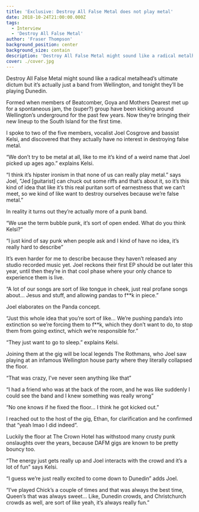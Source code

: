 ```yaml
---
title: 'Exclusive: Destroy All False Metal does not play metal'
date: 2018-10-24T21:00:00.000Z
tags:
  - Interview
  - 'Destroy All False Metal'
author: 'Fraser Thompson'
background_position: center
background_size: contain
description: 'Destroy All False Metal might sound like a radical metalhead’s ultimate dictum but it’s actually just a band from Wellington, and tonight they’ll be playing Dunedin.'
cover: ./cover.jpg
---
```


Destroy All False Metal might sound like a radical metalhead’s ultimate dictum but it’s actually just a band from Wellington, and tonight they’ll be playing Dunedin.

Formed when members of Beatcomber, Goya and Mothers Dearest met up for a spontaneous jam, the (super?) group have been kicking around Wellington’s underground for the past few years. Now they’re bringing their new lineup to the South Island for the first time.

I spoke to two of the five members, vocalist Joel Cosgrove and bassist Kelsi, and discovered that they actually have no interest in destroying false metal.

“We don’t try to be metal at all, like to me it’s kind of a weird name that Joel picked up ages ago.” explains Kelsi.

“I think it’s hipster ironism in that none of us can really play metal.” says Joel, ”Jed [guitarist] can chuck out some riffs and that’s about it, so it’s this kind of idea that like it’s this real puritan sort of earnestness that we can’t meet, so we kind of like want to destroy ourselves because we’re false metal.”

In reality it turns out they’re actually more of a punk band.

“We use the term bubble punk, it’s sort of open ended. What do you think Kelsi?”

“I just kind of say punk when people ask and I kind of have no idea, it’s really hard to describe”

It’s even harder for me to describe because they haven’t released any studio recorded music yet. Joel reckons their first EP should be out later this year, until then they’re in that cool phase where your only chance to experience them is live.

“A lot of our songs are sort of like tongue in cheek, just real profane songs about… Jesus and stuff, and allowing pandas to f\*\*k in piece.”

Joel elaborates on the Panda concept.

“Just this whole idea that you’re sort of like… We’re pushing panda’s into extinction so we’re forcing them to f\*\*k, which they don’t want to do, to stop them from going extinct, which we’re responsible for.”

“They just want to go to sleep.” explains Kelsi.

Joining them at the gig will be local legends The Rothmans, who Joel saw playing at an infamous Wellington house party where they literally collapsed the floor.

“That was crazy, I’ve never seen anything like that”

“I had a friend who was at the back of the room, and he was like suddenly I could see the band and I knew something was really wrong”

“No one knows if he fixed the floor… I think he got kicked out.”

I reached out to the host of the gig, Ethan, for clarification and he confirmed that “yeah lmao I did indeed”.

Luckily the floor at The Crown Hotel has withstood many crusty punk onslaughts over the years, because DAFM gigs are known to be pretty bouncy too.

“The energy just gets really up and Joel interacts with the crowd and it’s a lot of fun” says Kelsi.

“I guess we’re just really excited to come down to Dunedin” adds Joel.

“I’ve played Chick’s a couple of times and that was always the best time, Queen’s that was always sweet… Like, Dunedin crowds, and Christchurch crowds as well, are sort of like yeah, it’s always really fun.”
